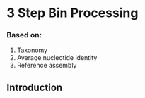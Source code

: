 # 3 Step Bin Processing

### Based on:
1. Taxonomy
2. Average nucleotide identity
3. Reference assembly

## Introduction